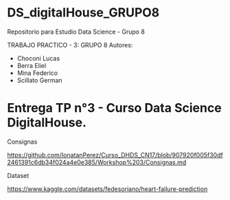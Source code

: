 # DS_digitalHouse_GRUPO8
Repositorio para Estudio Data Science - Grupo 8



TRABAJO PRACTICO - 3: GRUPO 8
Autores:

- Choconi Lucas
- Berra Eliel
- Mina Federico
- Scillato German

# Entrega TP n°3 - Curso Data Science DigitalHouse.

Consignas

https://github.com/IonatanPerez/Curso_DHDS_CN17/blob/907920f005f30df2461391c6db34f024a4e0e385/Workshop%203/Consignas.md


Dataset

https://www.kaggle.com/datasets/fedesoriano/heart-failure-prediction



